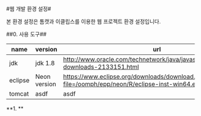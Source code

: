 #웹 개발 환경 설정#

본 환경 설정은 톰캣과 이클립스를 이용한 웹 프로젝트 환경 설정입니다.

##0. 사용 도구##

|name|version|url|
|---------|----|----|
|jdk|jdk 1.8|http://www.oracle.com/technetwork/java/javase/downloads/jdk8-downloads-2133151.html|
|eclipse |Neon version|https://www.eclipse.org/downloads/download.php?file=/oomph/epp/neon/R/eclipse-inst-win64.exe&mirror_id=1207|
| tomcat  |asdf|asdf|

**1. ** 
